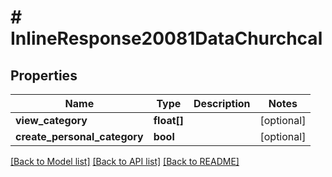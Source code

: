 # # InlineResponse20081DataChurchcal

## Properties

Name | Type | Description | Notes
------------ | ------------- | ------------- | -------------
**view_category** | **float[]** |  | [optional]
**create_personal_category** | **bool** |  | [optional]

[[Back to Model list]](../../README.md#models) [[Back to API list]](../../README.md#endpoints) [[Back to README]](../../README.md)

